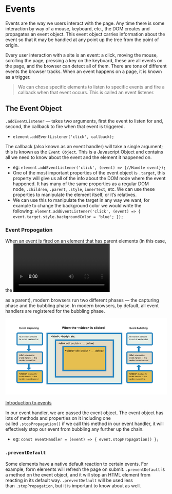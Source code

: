 # Events

Events are the way we users interact with the page. Any time there is some interaction by way of a mouse, keyboard, etc., the DOM creates and propagates an event object. This event object carries information about the event so that it may be handled at any point up the tree from the point of origin.

Every user interaction with a site is an event: a click, moving the mouse, scrolling the page, pressing a key on the keyboard, these are all events on the page, and the browser can detect all of them. There are tons of different events the browser tracks. When an event happens on a page, it is known as a trigger.

> We can chose specific elements to listen to specific events and fire a callback when that event occurs. This is called an event listener.

## The Event Object

`.addEventListener` — takes two arguments, first the event to listen for and, second, the callback to fire when that event is triggered.

- `element.addEventListener('click', callback);`

The callback (also known as an event handler) will take a single argument; this is known as the `Event Object`. This is a Javascript Object and contains all we need to know about the event and the element it happened on.

- eg: `element.addEventListener('click', (event) => {//Handle event});`
- One of the most important properties of the event object is `.target`, this property will give us all of the info about the DOM node where the event happened. It has many of the same properties as a regular DOM node, `.children`, `.parent`, `.style`, `innerText`, etc. We can use these properties to manipulate the element itself, or it’s relatives.
- We can use this to manipulate the target in any way we want, for example to change the background color we would write the following: `element.addEventListener('click', (event) => { event.target.style.backgroundColor = 'blue'; });`

### Event Propogation

When an event is fired on an element that has parent elements (in this case, the <video> has the <div> as a parent), modern browsers run two different phases — the capturing phase and the bubbling phase. In modern browsers, by default, all event handlers are registered for the bubbling phase.

![Events%20b58cc2196a0f405098119cb22474e7a5/Untitled.png](Events%20b58cc2196a0f405098119cb22474e7a5/Untitled.png)

[Introduction to events](https://developer.mozilla.org/en-US/docs/Learn/JavaScript/Building_blocks/Events#Event_bubbling_and_capture)

In our event handler, we are passed the event object. The event object has lots of methods and properties on it including one called `.stopPropagation()` if we call this method in our event handler, it will effectively stop our event from bubbling any further up the chain.

- eg: `const eventHandler = (event) => { event.stopPropagation() };`

### **`.preventDefault`**

Some elements have a native default reaction to certain events. For example, form elements will refresh the page on submit. `.preventDefault` is a method on the event object, and it will stop an HTML element from reacting in its default way. `.preventDefault` will be used less than `.stopPropagation`, but it is important to know about as well.